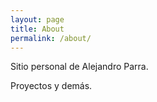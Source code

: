 ```yaml
---
layout: page
title: About
permalink: /about/
---
```


Sitio personal de Alejandro Parra.

Proyectos y demás.
